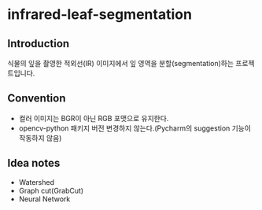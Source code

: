 # infrared-leaf-segmentation

## Introduction

식물의 잎을 촬영한 적외선(IR) 이미지에서 잎 영역을 분할(segmentation)하는 프로젝트입니다.

## Convention

* 컬러 이미지는 BGR이 아닌 RGB 포맷으로 유지한다.
* opencv-python 패키지 버전 변경하지 않는다.(Pycharm의 suggestion 기능이 작동하지 않음)

## Idea notes

* Watershed
* Graph cut(GrabCut)
* Neural Network